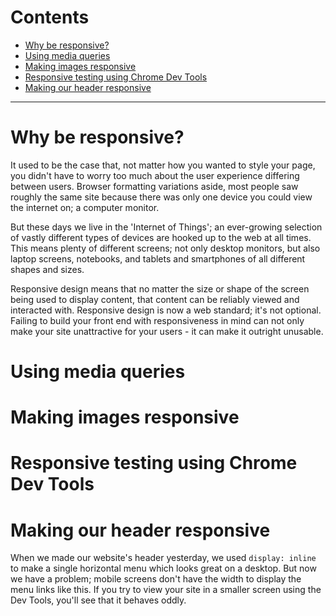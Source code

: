 # Contents

- <a href="#one">Why be responsive?</a>
- <a href="#one">Using media queries</a>
- <a href="#one">Making images responsive</a>
- <a href="#one">Responsive testing using Chrome Dev Tools</a>
- <a href="#one">Making our header responsive</a>

---

# <span id="one">Why be responsive?</span>

It used to be the case that, not matter how you wanted to style your page, you didn't have to worry too much about the user experience differing between users. Browser formatting variations aside, most people saw roughly the same site because there was only one device you could view the internet on; a computer monitor.

But these days we live in the 'Internet of Things'; an ever-growing selection of vastly different types of devices are hooked up to the web at all times. This means plenty of different screens; not only desktop monitors, but also laptop screens, notebooks, and tablets and smartphones of all different shapes and sizes.

Responsive design means that no matter the size or shape of the screen being used to display content, that content can be reliably viewed and interacted with. Responsive design is now a web standard; it's not optional. Failing to build your front end with responsiveness in mind can not only make your site unattractive for your users - it can make it outright unusable.

# <span id="two">Using media queries</span>

# <span id="three">Making images responsive</span>

# <span id="four">Responsive testing using Chrome Dev Tools</span>

# <span id="three">Making our header responsive</span>

When we made our website's header yesterday, we used `display: inline` to make a single horizontal menu which looks great on a desktop. But now we have a problem; mobile screens don't have the width to display the menu links like this. If you try to view your site in a smaller screen using the Dev Tools, you'll see that it behaves oddly.



